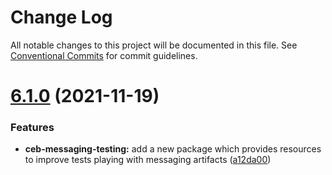 # Change Log

All notable changes to this project will be documented in this file.
See [Conventional Commits](https://conventionalcommits.org) for commit guidelines.

# [6.1.0](https://github.com/tmorin/ceb/compare/v6.0.3...v6.1.0) (2021-11-19)


### Features

* **ceb-messaging-testing:** add a new package which provides resources to improve tests playing with messaging artifacts ([a12da00](https://github.com/tmorin/ceb/commit/a12da00c057efd75d6e43ce6feb3fc425aa17adc))
